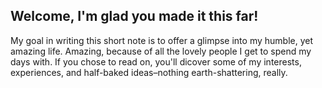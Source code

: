 ## Welcome, I'm glad you made it this far!
My goal in writing this short note is to offer a glimpse into my humble, yet amazing life. Amazing, because of all the lovely people I get to spend my days with.
If you chose to read on, you'll dicover some of my interests, experiences, and half-baked ideas–nothing earth-shattering, really.

### 


